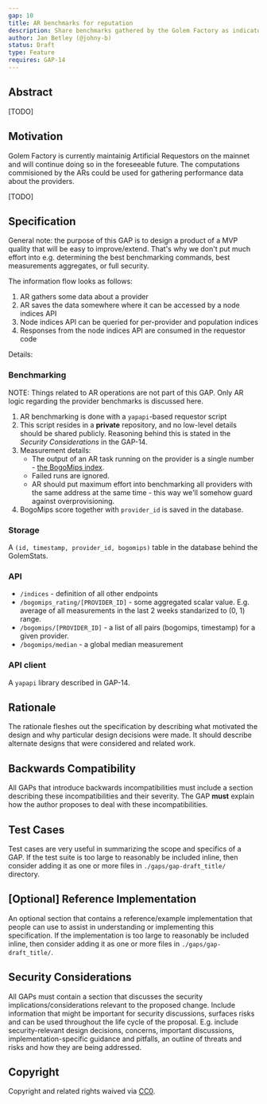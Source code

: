 ```yaml
---
gap: 10
title: AR benchmarks for reputation
description: Share benchmarks gathered by the Golem Factory as indicators of the provider quality, to be used in requestor agents.
author: Jan Betley (@johny-b)
status: Draft
type: Feature
requires: GAP-14
---
```



## Abstract

[TODO]

## Motivation
Golem Factory is currently maintainig Artificial Requestors on the mainnet and will continue doing so in the foreseeable future.
The computations commisioned by the ARs could be used for gathering performance data about the providers.

[TODO]
## Specification

General note: the purpose of this GAP is to design a product of a MVP quality that will be easy to improve/extend. 
That's why we don't put much effort into e.g. determining the best benchmarking commands, best measurements aggregates, or full security.

The information flow looks as follows:
1.  AR gathers some data about a provider
2.  AR saves the data somewhere where it can be accessed by a node indices API
3.  Node indices API can be queried for per-provider and population indices
4.  Responses from the node indices API are consumed in the requestor code

Details:

### Benchmarking

NOTE: Things related to AR operations are not part of this GAP. Only AR logic regarding the provider benchmarks is discussed here.

1.  AR benchmarking is done with a `yapapi`-based requestor script
2.  This script resides in a **private** repository, and no low-level details should be shared publicly.
    Reasoning behind this is stated in the *Security Considerations* in the GAP-14.
3.  Measurement details:
    *   The output of an AR task running on the provider is a single number - [the BogoMips index](https://en.wikipedia.org/wiki/BogoMips).
    *   Failed runs are ignored.
    *   AR should put maximum effort into benchmarking all providers with the same address at the same time - this way we'll somehow guard against overprovisioning.
4.  BogoMips score together with `provider_id` is saved in the database.

### Storage

A `(id, timestamp, provider_id, bogomips)` table in the database behind the GolemStats.

### API

* `/indices` - definition of all other endpoints
* `/bogomips_rating/[PROVIDER_ID]` - some aggregated scalar value. E.g. average of all measurements in the last 2 weeks standarized to (0, 1) range.
* `/bogomips/[PROVIDER_ID]` - a list of all pairs (bogomips, timestamp) for a given provider.
* `/bogomips/median` - a global median measurement

### API client

A `yapapi` library described in GAP-14.
    

## Rationale
The rationale fleshes out the specification by describing what motivated the design and why particular design decisions were made. It should describe alternate designs that were considered and related work.

## Backwards Compatibility
All GAPs that introduce backwards incompatibilities must include a section describing these incompatibilities and their severity. The GAP **must** explain how the author proposes to deal with these incompatibilities.

## Test Cases
Test cases are very useful in summarizing the scope and specifics of a GAP.  If the test suite is too large to reasonably be included inline, then consider adding it as one or more files in `./gaps/gap-draft_title/` directory.

## [Optional] Reference Implementation
An optional section that contains a reference/example implementation that people can use to assist in understanding or implementing this specification.  If the implementation is too large to reasonably be included inline, then consider adding it as one or more files in `./gaps/gap-draft_title/`.

## Security Considerations
All GAPs must contain a section that discusses the security implications/considerations relevant to the proposed change. Include information that might be important for security discussions, surfaces risks and can be used throughout the life cycle of the proposal. E.g. include security-relevant design decisions, concerns, important discussions, implementation-specific guidance and pitfalls, an outline of threats and risks and how they are being addressed. 

## Copyright
Copyright and related rights waived via [CC0](https://creativecommons.org/publicdomain/zero/1.0/).
